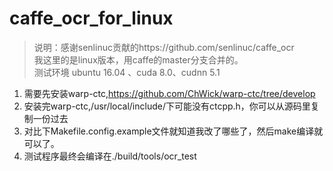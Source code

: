 # caffe_ocr_for_linux

> 说明：感谢senlinuc贡献的https://github.com/senlinuc/caffe_ocr  
> 我这里的是linux版本，用caffe的master分支合并的。  
> 测试环境 ubuntu 16.04 、cuda 8.0、cudnn 5.1  
1. 需要先安装warp-ctc,https://github.com/ChWick/warp-ctc/tree/develop  
2. 安装完warp-ctc,/usr/local/include/下可能没有ctcpp.h，你可以从源码里复制一份过去
3. 对比下Makefile.config.example文件就知道我改了哪些了，然后make编译就可以了。
4. 测试程序最终会编译在./build/tools/ocr_test 
